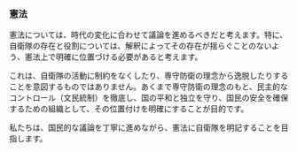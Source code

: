 ### 憲法

憲法については、時代の変化に合わせて議論を進めるべきだと考えます。特に、自衛隊の存在と役割については、解釈によってその存在が揺らぐことのないよう、憲法上で明確に位置づける必要があると考えます。

これは、自衛隊の活動に制約をなくしたり、専守防衛の理念から逸脱したりすることを意図するものではありません。あくまで専守防衛の理念のもと、民主的なコントロール（文民統制）を徹底し、国の平和と独立を守り、国民の安全を確保するための組織として、その位置付けを明確にすることが目的です。

私たちは、国民的な議論を丁寧に進めながら、憲法に自衛隊を明記することを目指します。